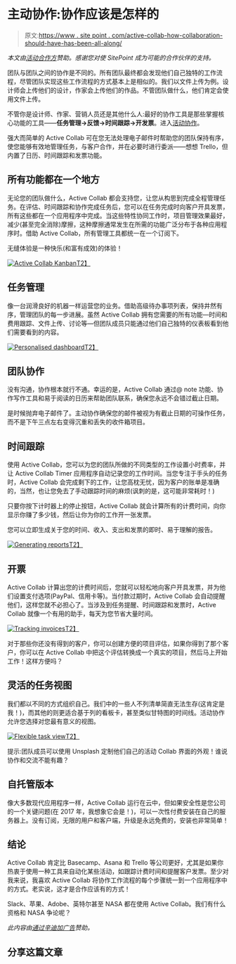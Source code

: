 # 主动协作:协作应该是怎样的

> 原文:[https://www . site point . com/active-collab-how-collaboration-should-have-has-been-all-along/](https://www.sitepoint.com/active-collab-how-collaboration-should-have-been-all-along/)

*本文由[活动合作方](http://synd.co/2neTKnO)赞助。感谢您对使 SitePoint 成为可能的合作伙伴的支持。*

团队与团队之间的协作是不同的。所有团队最终都会发现他们自己独特的工作流程，尽管团队实现这些工作流程的方式基本上是相似的。我们以文件上传为例。设计师会上传他们的设计，作家会上传他们的作品。不管团队做什么，他们肯定会使用文件上传。

不管你是设计师、作家、营销人员还是其他什么人:最好的协作工具是那些掌握核心功能的工具——**任务管理→反馈→时间跟踪→开发票**。进入[活动协作](http://synd.co/2neTKnO)。

强大而简单的 Active Collab 可在您无法处理电子邮件时帮助您的团队保持有序，使您能够有效地管理任务，与客户合作，并在必要时进行委派——想想 Trello，但内置了日历、时间跟踪和发票功能。

## 所有功能都在一个地方

无论您的团队做什么，Active Collab 都会支持您，让您从构思到完成全程管理任务。在评估、时间跟踪和协作完成任务后，您可以在任务完成时向客户开具发票，所有这些都在一个应用程序中完成。当这些特性协同工作时，项目管理效果最好，减少(甚至完全消除)摩擦，这种摩擦通常发生在所需的功能广泛分布于各种应用程序时。借助 Active Collab，所有管理工具都统一在一个订阅下。

无缝体验是一种快乐(和富有成效)的体验！

[![Active Collab Kanban](../Images/8913d6d72c004788aa78a2708ffb5324.png)T2】](http://synd.co/2neTKnO)

## 任务管理

像一台润滑良好的机器一样运营您的业务。借助高级待办事项列表，保持井然有序，管理团队的每一步进展。虽然 Active Collab 拥有您需要的所有功能—时间和费用跟踪、文件上传、讨论等—但团队成员只能通过他们自己独特的仪表板看到他们需要看到的内容。

[![Personalised dashboard](../Images/430b7e7c033c75e33c49d870e2a09aa3.png)T2】](http://synd.co/2neTKnO)

## 团队协作

没有沟通，协作根本就行不通。幸运的是，Active Collab 通过@ note 功能、协作写作工具和易于阅读的日历来帮助团队联系，确保您永远不会错过截止日期。

是时候抛弃电子邮件了。主动协作确保您的邮件被视为有截止日期的可操作任务，而不是下午三点左右变得沉重和丢失的收件箱项目。

## 时间跟踪

使用 Active Collab，您可以为您的团队所做的不同类型的工作设置小时费率，并让 Active Collab Timer 应用程序自动记录您的工作时间。当您专注于手头的任务时，Active Collab 会完成剩下的工作，让您高枕无忧，因为客户的账单是准确的，当然，也让您免去了手动跟踪时间的麻烦(讽刺的是，这可能非常耗时！)

只要你按下计时器上的停止按钮，Active Collab 就会计算所有的计费时间，向你显示你赚了多少钱，然后让你为你的工作开一张发票。

您可以立即生成关于您的时间、收入、支出和发票的即时、易于理解的报告。

[![Generating reports](../Images/8fcc8fae0e67323f7b67f3c5236fa5cd.png)T2】](http://synd.co/2neTKnO)

## 开票

Active Collab 计算出您的计费时间后，您就可以轻松地向客户开具发票，并为他们设置支付选项(PayPal、信用卡等)。当付款过期时，Active Collab 会自动提醒他们，这样您就不必担心了。当涉及到任务提醒、时间跟踪和发票时，Active Collab 就像一个有用的助手，每天为您节省大量时间。

[![Tracking invoices](../Images/1a2c346284a5efbf4890ca307be3c31d.png)T2】](http://synd.co/2neTKnO)

对于那些你还没有得到的客户，你可以创建方便的项目评估，如果你得到了那个客户，你可以在 Active Collab 中把这个评估转换成一个真实的项目，然后马上开始工作！这样方便吗？

## 灵活的任务视图

我们都以不同的方式组织自己。我们中的一些人不列清单简直无法生存(这肯定是我！)，而其他的则更适合基于列的看板卡，甚至类似甘特图的时间线。活动协作允许您选择对您最有意义的视图。

[![Flexible task view](../Images/71226ae00ccdb8974f1d47c868d4c296.png)T2】](http://synd.co/2neTKnO)

提示:团队成员可以使用 Unsplash 定制他们自己的活动 Collab 界面的外观！谁说协作和交流不能有趣？

## 自托管版本

像大多数现代应用程序一样，Active Collab 运行在云中，但如果安全性是您公司的一个关键问题(在 2017 年，我想象它会是！)，可以一次性付费安装在自己的服务器上。没有订阅，无限的用户和客户端，升级是永远免费的，安装也非常简单！

## 结论

Active Collab 肯定比 Basecamp、Asana 和 Trello 等公司更好，尤其是如果你热衷于使用一种工具来自动化某些活动，如跟踪计费时间和提醒客户发票。至少对我来说，我喜欢 Active Collab 将协作工作流程的每个步骤统一到一个应用程序中的方式。老实说，这才是合作应该有的方式！

Slack、苹果、Adobe、英特尔甚至 NASA 都在使用 Active Collab。我们有什么资格和 NASA 争论呢？

*此内容由[通过](http://synd.co/1EqdFWZ)[辛迪加广告](http://synd.co/)赞助。*

## 分享这篇文章